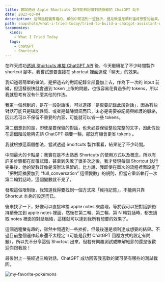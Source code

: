 ```yaml
---
title: 嘗試透過 Apple Shortcuts 製作能夠記憶對話脈絡的 ChatGPT 助手
date: 2023-03-04
description: 這個過程蠻有趣的，雖然中間遇到一些挫折，但最後還是順利達成想要的結果。
path: snapshots/what-i-tried-today/tried-to-build-a-chatgpt-assistant-who-can-remember-contexts-via-shortcuts
taxonomies:
  kinds: 
    - What I Tried Today
  tags: 
    - ChatGPT
    - Shortcuts
---
```


在昨天成功[透過 Shortcuts 串接 ChatGPT API](@/blog/chatgpt-api-shortcut.md) 後，今天繼續花了不少時間製作 shortcut 腳本，我嘗試想要直接在 shortcut 裡面達成「聊天」的效果。

我知道最簡單的做法，是把過去的對話紀錄全部疊加上去，作為下一次的 input 前綴，但這樣很快就會遇到 token 上限的問題，也很容易花費過多的 tokens，所以我就思考有沒有什麼其他的作法。

我第一個想到的，是在一段對話後，可以選擇「是否要記錄此段對話」，因為有些對話可能只是確認性質、或者是鋪陳資訊而已，未必是需要被記憶與維護的脈絡，因此若可以不保留不重要的內容，可能就可以省一些 tokens。

第二個想到的是，即使是要保留的對話，也未必要保留整段完整的文字，因此假設在這個階段能夠先請 ChatGPT 摘要一輪，那就有機會更省 tokens 。

我就根據這兩個想法，嘗試透過 Shortcuts 製作看看，結果花了不少時間。

中間最大的卡點是：我實在是不太熟悉 Shortcuts 的使用方式以及概念，所以有許多步驟都在反覆試錯，甚至到失敗了很多次之後，我才發現每個 Shortcut 執行完畢後，他的變數好像是沒辦法保留的。比方說，我即使在單次的流程裡面設定了「把對話摘要加到 “full_conversation” 這個變數」的規則，但當它重新執行一次第二輪對話時，這個變數就不見了。

發現這個限制後，我知道我得要找到一個方式來「維持記憶」，不能夠只靠 Shortcut 本身的設定而已。

後來找了一下，好像可以直接串接 apple notes 來處理，等於我可以把對話脈絡持續疊加到 apple notes 裡面，然後在第二輪、第三輪、第 N 輪對話時，都去讀取 notes 裡面的對話脈絡，這樣就可以達到我所有想要的效果了。

這個過程蠻有趣的，雖然中間遇到一些挫折，但最後還是順利達成想要的結果。不過目前整個運作起來還不太穩定（可能是我對 ChatGPT 回覆方式的設定有問題），所以先不分享這個 Shortcut 出來，但若有興趣測試或瞭解細節的還是很歡迎你跟我說！

最後附上一張經過三輪對話，ChatGPT 成功回答我喜歡的寶可夢有哪些的測試截圖。

<img src="https://pinchlime-screenshots.s3.ap-northeast-1.amazonaws.com/my-favorite-pokemons_bJCVQU.webp" loading="lazy" alt="my-favorite-pokemons" align=center />
